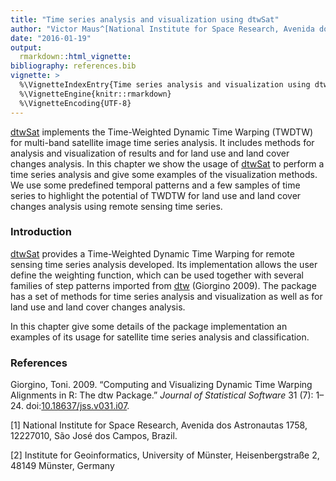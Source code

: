 ```yaml
---
title: "Time series analysis and visualization using dtwSat"
author: "Victor Maus^[National Institute for Space Research, Avenida dos Astronautas 1758, 12227010, São José dos Campos, Brazil.], ^[Institute for Geoinformatics, University of Münster, Heisenbergstraße 2, 48149 Münster, Germany]"
date: "2016-01-19"
output: 
  rmarkdown::html_vignette:
bibliography: references.bib
vignette: >
  %\VignetteIndexEntry{Time series analysis and visualization using dtwSat}
  %\VignetteEngine{knitr::rmarkdown}
  %\VignetteEncoding{UTF-8}
---
```


[dtwSat](https://cran.r-project.org/web/packages/dtwSat/index.html) implements the Time-Weighted Dynamic Time Warping (TWDTW) for multi-band satellite image time series analysis. It includes methods for analysis and visualization of results and for land use and land cover changes analysis. In this chapter we show the usage of [dtwSat](https://cran.r-project.org/web/packages/dtwSat/index.html) to perform a time series analysis and give some examples of the visualization methods. We use some predefined temporal patterns and a few samples of time series to highlight the potential of TWDTW for land use and land cover changes analysis using remote sensing time series.

### Introduction

[dtwSat](https://cran.r-project.org/web/packages/dtwSat/index.html) provides a Time-Weighted Dynamic Time Warping for remote sensing time series analysis developed. Its implementation allows the user define the weighting function, which can be used together with several families of step patterns imported from [dtw](https://cran.r-project.org/web/packages/dtw/index.html) (Giorgino 2009). The package has a set of methods for time series analysis and visualization as well as for land use and land cover changes analysis.

In this chapter give some details of the package implementation an examples of its usage for satellite time series analysis and classification.

### 

### References

Giorgino, Toni. 2009. “Computing and Visualizing Dynamic Time Warping Alignments in R: The dtw Package.” *Journal of Statistical Software* 31 (7): 1–24. doi:[10.18637/jss.v031.i07](http://dx.doi.org/10.18637/jss.v031.i07).

[1] National Institute for Space Research, Avenida dos Astronautas 1758, 12227010, São José dos Campos, Brazil.

[2] Institute for Geoinformatics, University of Münster, Heisenbergstraße 2, 48149 Münster, Germany
